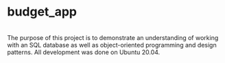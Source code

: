 # budget_app
<br>
The purpose of this project is to demonstrate an understanding of working with an SQL database as well as object-oriented programming and design patterns.  All development was done on Ubuntu 20.04.
<br>
